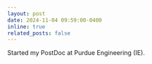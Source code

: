 ```yaml
---
layout: post
date: 2024-11-04 09:59:00-0400
inline: true
related_posts: false
---
```


Started my PostDoc at Purdue Engineering (IE).
